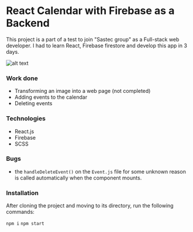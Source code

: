 # React Calendar with Firebase as a Backend
This project is a part of a test to join "Sastec group" as a Full-stack web developer. I had to learn React, Firebase firestore and develop this app in 3 days.

![alt text](https://github.com/alabaganne/react-calendar-challenge/blob/main/screenshot.png?raw=true)

### Work done
- Transforming an image into a web page (not completed)
- Adding events to the calendar
- Deleting events

### Technologies
- React.js
- Firebase
- SCSS

### Bugs
- the `handleDeleteEvent()` on the `Event.js` file for some unknown reason is called automatically when the component mounts.

### Installation
After cloning the project and moving to its directory, run the following commands:

`npm i`
`npm start`
